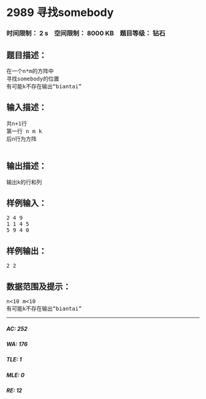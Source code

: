 # 2989 寻找somebody   
### 时间限制： 2 s&nbsp;&nbsp;&nbsp;&nbsp;空间限制： 8000 KB&nbsp;&nbsp;&nbsp;&nbsp;题目等级： 钻石  
## 题目描述：  

<pre>
在一个n*m的方阵中
寻找somebody的位置
有可能k不存在输出“biantai”
</pre>
  
  
## 输入描述：  

<pre>
共n+1行
第一行 n m k
后n行为方阵
 
</pre>
  
  
## 输出描述：  

<pre>
输出k的行和列
</pre>
  
  
## 样例输入：  

<pre>
2 4 9
1 1 4 5
5 9 4 0
</pre>
  
  
## 样例输出：  

<pre>
2 2
</pre>
  
  
## 数据范围及提示：  

<pre>
n<10 m<10
有可能k不存在输出“biantai”
</pre>
  
  
***  

##### AC: 252  
##### WA: 176  
##### TLE: 1  
##### MLE: 0  
##### RE: 12  
